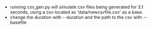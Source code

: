 - running csv_gen.py will simulate csv files being generated for 3.1 seconds, using a csv located as 'data/newcsvfile.csv' as a base.
- change the duration with --duration and the path to the csv with --basefile
